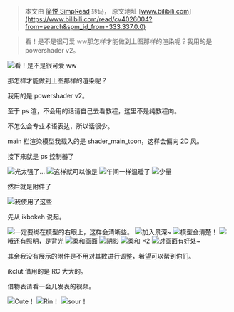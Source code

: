 > 本文由 [简悦 SimpRead](http://ksria.com/simpread/) 转码， 原文地址 [www.bilibili.com](https://www.bilibili.com/read/cv4026004?from=search&spm_id_from=333.337.0.0)

> 看！是不是很可爱 ww‍那怎样才能做到上图那样的渲染呢？我用的是 powershader v2。

![](http://i0.hdslb.com/bfs/article/3b12c8550787070ce6a0255c4e73e44171441892.jpg@942w_531h_progressive.webp)看！是不是很可爱 ww

‍那怎样才能做到上图那样的渲染呢？

我用的是 powershader v2。

至于 ps 渲，不会用的话请自己去看教程，这里不是纯教程向。

不怎么会专业术语表达，所以话很少。

main 栏渲染模型我载入的是 shader_main_toon，这样会偏向 2D 风。

接下来就是 ps 控制器了

![](http://i0.hdslb.com/bfs/article/1810f786a110defe3c3aa0ecb1a45fb2756cbf1e.jpg@402w_231h_progressive.webp)光太强了… ![](http://i0.hdslb.com/bfs/article/eb38805f0951ce585fdb21011d154cd74c919577.jpg@200w_107h_progressive.webp)这样就可以像是 ![](http://i0.hdslb.com/bfs/article/5d54a1c28631b9699841ae75ccaa471adca9e59d.jpg@198w_117h_progressive.webp)午间一样温暖了 ![](http://i0.hdslb.com/bfs/article/52411d7efba65960919107d9e92005c534b96862.jpg@186w_110h_progressive.webp)少量

然后就是附件了

![](http://i0.hdslb.com/bfs/article/d96ace24cac4dbb2fa9f8f230c17a488b30462b0.jpg@123w_240h_progressive.webp)我使用了这些

先从 ikbokeh 说起。

![](http://i0.hdslb.com/bfs/article/d981f879ba00f5a8e963a707754e60cb12362c35.jpg@288w_230h_progressive.webp)一定要绑在模型的右眼上，这样会清晰些。 ![](http://i0.hdslb.com/bfs/article/e9ad5e1e1e14ed83dd4b170a15ada0065209e32e.jpg@191w_200h_progressive.webp)加入景深~ ![](http://i0.hdslb.com/bfs/article/c97a9e37714260e7f71b5ac91d94d432dbad0d31.jpg@398w_119h_progressive.webp)模型会清楚！ ![](http://i0.hdslb.com/bfs/article/c8b4ed54b28a4a268552efc600eea2c479d79d5a.jpg@261w_234h_progressive.webp)哦还有照明，是背光 ![](http://i0.hdslb.com/bfs/article/d088e3b43619dde2eb1f0450cb857f877c4a0c3c.jpg@282w_230h_progressive.webp)柔和画面 ![](http://i0.hdslb.com/bfs/article/b608643913f79ce0294cdd059ce0aef39a4a9dc2.jpg@299w_231h_progressive.webp)阴影 ![](http://i0.hdslb.com/bfs/article/0da754098f8d8bc77bff836673ee8a7528990167.jpg@294w_228h_progressive.webp)柔和 ×2 ![](http://i0.hdslb.com/bfs/article/27e9885467b79c4d913c757769d60f1944bd482b.jpg@293w_230h_progressive.webp)对画面有好处~

其余我没有展示的附件是不用对其数进行调整，希望可以帮到你们。

ikclut 借用的是 RC 大大的。

借物表请看一会儿发表的视频。

![](http://i0.hdslb.com/bfs/article/06666d435271fead247afc5efebb7b9288f10794.jpg@942w_531h_progressive.webp)Cute！ ![](http://i0.hdslb.com/bfs/article/0992581597940e09c5b28f28fe073c5da4fec08d.jpg@942w_531h_progressive.webp)Rin！ ![](http://i0.hdslb.com/bfs/article/0f706c8b3dce0ff7696da269280afdd8db228624.jpg@942w_531h_progressive.webp)sour！